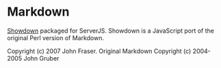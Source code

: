 Markdown
========

[Showdown](http://attacklab.net/showdown/) packaged for ServerJS. Showdown is a JavaScript port of the original Perl version of Markdown.


Copyright (c) 2007 John Fraser.
Original Markdown Copyright (c) 2004-2005 John Gruber

